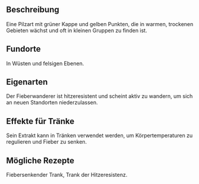 ## Beschreibung
Eine Pilzart mit grüner Kappe und gelben Punkten, die in warmen, trockenen Gebieten wächst und oft in kleinen Gruppen zu finden ist.
## Fundorte
In Wüsten und felsigen Ebenen.
## Eigenarten
Der Fieberwanderer ist hitzeresistent und scheint aktiv zu wandern, um sich an neuen Standorten niederzulassen.
## Effekte für Tränke
Sein Extrakt kann in Tränken verwendet werden, um Körpertemperaturen zu regulieren und Fieber zu senken.
## Mögliche Rezepte
Fiebersenkender Trank, Trank der Hitzeresistenz.